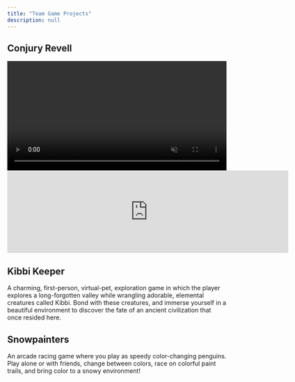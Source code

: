 ```yaml
---
title: "Team Game Projects"
description: null
---
```


## Conjury Revell

<video controls crossorigin="use-credentials" muted width="100%">
    <source src="{{ '/assets/vid/conjuryrevell.webm' | relative_url }}" type="video/webm">
</video>

<iframe src="https://store.steampowered.com/widget/2142850/" frameborder="0" width="646" height="190"></iframe>

## Kibbi Keeper

A charming, first-person, virtual-pet, exploration game in which the player explores a long-forgotten valley while wrangling adorable, elemental creatures called Kibbi. Bond with these creatures, and immerse yourself in a beautiful environment to discover the fate of an ancient civilization that once resided here.

## Snowpainters

An arcade racing game where you play as speedy color-changing penguins. Play alone or with friends, change between colors, race on colorful paint trails, and bring color to a snowy environment!
